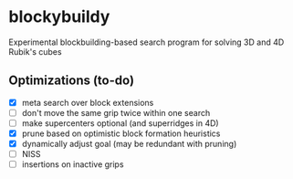 # blockybuildy

Experimental blockbuilding-based search program for solving 3D and 4D Rubik's cubes

## Optimizations (to-do)

- [x] meta search over block extensions
- [ ] don't move the same grip twice within one search
- [ ] make supercenters optional (and superridges in 4D)
- [x] prune based on optimistic block formation heuristics
- [x] dynamically adjust goal (may be redundant with pruning)
- [ ] NISS
- [ ] insertions on inactive grips
